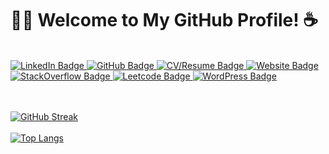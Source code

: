 <h1>👨‍💻 Welcome to My GitHub Profile! ☕️</h1>
<br>
<div id="badges">
  <a href="https://www.linkedin.com/in/joshrlehman/">
    <img src="https://img.shields.io/badge/LinkedIn-blue?style=for-the-badge&logo=linkedin&logoColor=white" alt="LinkedIn Badge"/>
  </a>
  <a href="https://github.com/joshl26">
    <img src="https://img.shields.io/badge/GitHub-black?style=for-the-badge&logo=github&logoColor=white" alt="GitHub Badge"/>
  </a>
  <a href="http://joshlehman.ca/">
    <img src="https://img.shields.io/badge/CV/Resume-darkgreen?style=for-the-badge&logo=cv/resume&logoColor=white" alt="CV/Resume Badge"/>
  </a>
  <a href="http://blackrock3d.ca">
    <img src="https://img.shields.io/badge/Website-brown?style=for-the-badge&logo=website&logoColor=white" alt="Website Badge"/>
  </a>
  <a href="https://github.com/joshl26">
    <img src="https://img.shields.io/badge/StackOverflow-orange?style=for-the-badge&logo=stackoverflow&logoColor=white" alt="StackOverflow Badge"/>
  </a>
  <a href="https://github.com/joshl26">
    <img src="https://img.shields.io/badge/Leetcode-deeppink?style=for-the-badge&logo=leetcode&logoColor=white" alt="Leetcode Badge"/>
  </a>  
  <a href="http://blackrock3d.ca">
    <img src="https://img.shields.io/badge/WordPress-darkblue?style=for-the-badge&logo=wordpress&logoColor=white" alt="WordPress Badge"/>
  </a>
</div>

<br>
<div id = "badges">
  <a>
    <img src="https://komarev.com/ghpvc/?username=joshl26&style=flat-square&color=blue" alt=""/>
  </a>
</div>

<br>

[![GitHub Streak](https://streak-stats.demolab.com/?user=joshl26&currStreakNum=2FD3EB&fire=pink&sideLabels=F00&date_format=[Y.]n.j)](https://git.io/streak-stats)
<br>
<br>
[![Top Langs](https://github-readme-stats.vercel.app/api/top-langs/?username=joshl26&layout=compact)](https://github.com/anuraghazra/github-readme-stats)

